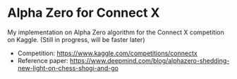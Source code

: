 Alpha Zero for Connect X
========================
My implementation on Alpha Zero algorithm for the Connect X competition on Kaggle.
(Still in progress, will be faster later)
* Competition: https://www.kaggle.com/competitions/connectx
* Reference paper: https://www.deepmind.com/blog/alphazero-shedding-new-light-on-chess-shogi-and-go
